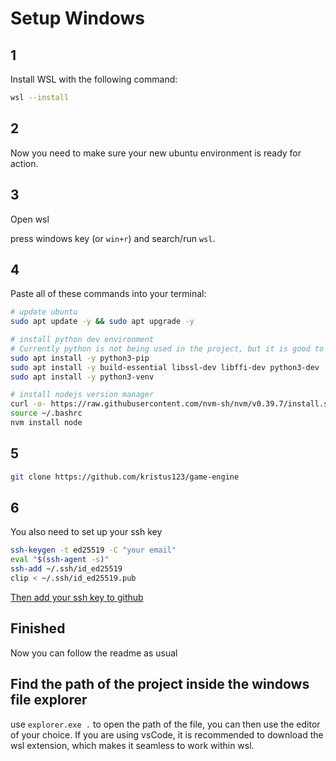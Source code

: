 # Setup Windows

## 1

Install WSL with the following command:

```bash
wsl --install
```

## 2

Now you need to make sure your new ubuntu environment is ready for action.

## 3

Open wsl

press windows key (or `win+r`) and search/run `wsl`.

## 4

Paste all of these commands into your terminal:

```bash
# update ubuntu
sudo apt update -y && sudo apt upgrade -y

# install python dev environment
# Currently python is not being used in the project, but it is good to have it
sudo apt install -y python3-pip
sudo apt install -y build-essential libssl-dev libffi-dev python3-dev
sudo apt install -y python3-venv

# install nodejs version manager
curl -o- https://raw.githubusercontent.com/nvm-sh/nvm/v0.39.7/install.sh | bash
source ~/.bashrc
nvm install node
```

## 5

```bash
git clone https://github.com/kristus123/game-engine
```

## 6

You also need to set up your ssh key

```bash
ssh-keygen -t ed25519 -C "your email"
eval "$(ssh-agent -s)"
ssh-add ~/.ssh/id_ed25519
clip < ~/.ssh/id_ed25519.pub
```

[Then add your ssh key to github](https://github.com/settings/ssh/new)

## Finished

Now you can follow the readme as usual

## Find the path of the project inside the windows file explorer

use `explorer.exe .` to open the path of the file, you can then use the editor of your choice.
If you are using vsCode, it is recommended to download the wsl extension, which makes it seamless to work within wsl.
